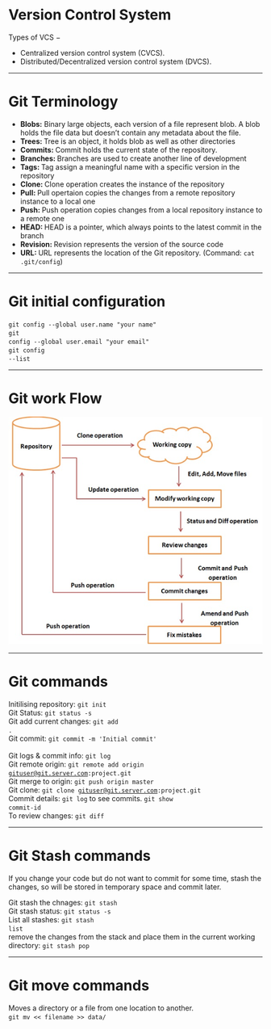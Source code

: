# Version Control System

Types of VCS −
<ul>
<li>Centralized version control system (CVCS).</li>
<li>Distributed/Decentralized version control system (DVCS).</li>
</ul>
<hr>

# Git Terminology
<ul>
<li><b>Blobs:</b> Binary large objects, each version of a file represent blob. A blob holds the file data but doesn’t contain any metadata about the file.</li>
<li><b>Trees: </b>Tree is an object, it holds blob as well as other directories </li>
<li><b>Commits: </b>Commit holds the current state of the repository. </li>
<li><b>Branches: </b> Branches are used to create another line of development</li>
<li><b>Tags: </b>Tag assign a meaningful name with a specific version in the repository</li>
<li><b>Clone: </b>Clone operation creates the instance of the repository</li>
<li><b>Pull: </b>Pull opertaion copies the changes from a remote repository instance to a local one</li>
<li><b>Push: </b>Push operation copies changes from a local repository instance to a remote one</li>
<li><b>HEAD: </b>HEAD is a pointer, which always points to the latest commit in the branch</li>
<li><b>Revision: </b>Revision represents the version of the source code</li>
<li><b>URL: </b>URL represents the location of the Git repository. (Command: <code>cat .git/config</code>)</li>
</ul>
<hr>

# Git initial configuration
<code>git config --global user.name "your name"</code><br>
<code>git config --global user.email "your email"</code><br>
<code>git config --list</code><br>
<hr>

# Git work Flow
<img src="git-work-flow.jpg">
<hr>

# Git commands
Initilising repository: <code>git init</code><br>
Git Status: <code>git status -s</code><br>
Git add current changes: <code>git add .</code><br>
Git commit: <code>git commit -m 'Initial commit' </code><br>
Git logs & commit info: <code>git log</code><br>
Git remote origin: <code>git remote add origin gituser@git.server.com:project.git</code><br>
Git merge to origin: <code>git push origin master</code><br>
Git clone: <code>git clone gituser@git.server.com:project.git</code><br>
Commit details: <code>git log</code> to see commits. <code>git show commit-id</code><br>
To review changes: <code>git diff</code><br>
<hr>

# Git Stash commands

If you change your code but do not want to commit for some time, stash the changes, so will be stored in temporary space and commit later.<br>

Git stash the chnages: <code>git stash</code><br>
Git stash status: <code>git status -s</code><br>
List all stashes: <code>git stash list</code><br>
remove the changes from the stack and place them in the current working directory: <code>git stash pop</code><br>
<hr>

# Git move commands
Moves a directory or a file from one location to another.<br>
<code>git mv << filename >> data/ </code><br>